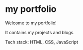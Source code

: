 # my portfolio

Welcome to my portfolio!

It contains my projects and blogs.

Tech stack: HTML, CSS, JavaScript
